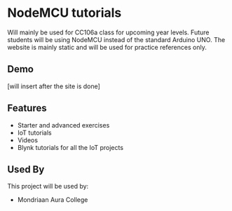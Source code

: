 
#  NodeMCU tutorials

Will mainly be used for CC106a class for upcoming year levels. Future students will be using NodeMCU instead of the standard Arduino UNO. The website is mainly static and will be used for practice references only.


## Demo

[will insert after the site is done]


## Features

- Starter and advanced exercises
- IoT tutorials
- Videos 
- Blynk tutorials for all the IoT projects

## Used By

This project will be used by:

- Mondriaan Aura College

